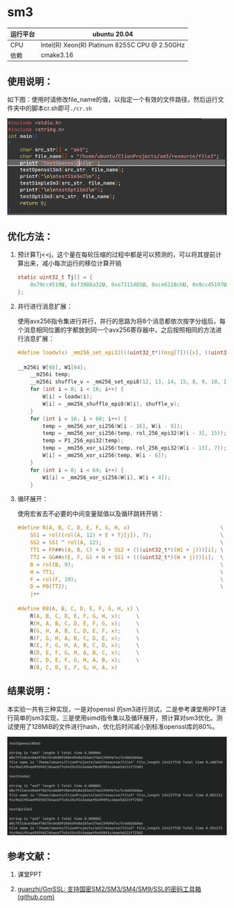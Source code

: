 # sm3

| 运行平台 | ubuntu 20.04                                  |
| -------- | --------------------------------------------- |
| CPU      | Intel(R) Xeon(R) Platinum 8255C CPU @ 2.50GHz |
| 依赖     | cmake3.16                                     |

## 使用说明：

如下图：使用时请修改file_name的值，以指定一个有效的文件路径，然后运行文件夹中的脚本cr.sh即可`./cr.sh`

<img src="README.assets/image-20220731103553292.png" alt="image-20220731103553292" style="zoom: 80%;" />

## 优化方法：

1. 预计算Tj<<j，这个量在每轮压缩的过程中都是可以预测的，可以将其提前计算出来，减小每次运行的移位计算开销

   ```c
   static uint32_t Tj[] = {
       0x79cc4519U, 0xf3988a32U, 0xe7311465U, 0xce6228cbU, 0x9cc45197U, 0x3988a32fU, 0x7311465eU, 0xe6228cbcU, 0xcc451979U, 0x988a32f3U, 0x311465e7U, 0x6228cbceU, 0xc451979cU, 0x88a32f39U, 0x11465e73U, 0x228cbce6U, 0x9d8a7a87U, 0x3b14f50fU, 0x7629ea1eU, 0xec53d43cU, 0xd8a7a879U, 0xb14f50f3U, 0x629ea1e7U, 0xc53d43ceU, 0x8a7a879dU, 0x14f50f3bU, 0x29ea1e76U, 0x53d43cecU, 0xa7a879d8U, 0x4f50f3b1U, 0x9ea1e762U, 0x3d43cec5U, 0x7a879d8aU, 0xf50f3b14U, 0xea1e7629U, 0xd43cec53U, 0xa879d8a7U, 0x50f3b14fU, 0xa1e7629eU, 0x43cec53dU, 0x879d8a7aU, 0x0f3b14f5U, 0x1e7629eaU, 0x3cec53d4U, 0x79d8a7a8U, 0xf3b14f50U, 0xe7629ea1U, 0xcec53d43U, 0x9d8a7a87U, 0x3b14f50fU, 0x7629ea1eU, 0xec53d43cU, 0xd8a7a879U, 0xb14f50f3U, 0x629ea1e7U, 0xc53d43ceU, 0x8a7a879dU, 0x14f50f3bU, 0x29ea1e76U, 0x53d43cecU, 0xa7a879d8U, 0x4f50f3b1U, 0x9ea1e762U, 0x3d43cec5U
   };
   ```

2. 并行进行消息扩展：

   使用avx256指令集进行并行，并行的思路为将8个消息都依次按字分组后，每个消息相同位置的字都放到同一个avx256寄存器中，之后按照相同的方法进行消息扩展：

   ```c
   #define loadw(x) _mm256_set_epi32(((uint32_t*)(msg[7]))[x], ((uint32_t*)(msg[6]))[x], ((uint32_t*)(msg[5]))[x], ((uint32_t*)(msg[4]))[x], ((uint32_t*)(msg[3]))[x], ((uint32_t*)(msg[2]))[x], ((uint32_t*)(msg[1]))[x], ((uint32_t*)(msg[0]))[x])
   
   __m256i W[68], W1[64];
       __m256i temp;
       __m256i shuffle_v = _mm256_set_epi8(12, 13, 14, 15, 8, 9, 10, 11, 4, 5, 6, 7, 0, 1, 2, 3, 12, 13, 14, 15, 8, 9, 10, 11, 4, 5, 6, 7, 0, 1, 2, 3);
       for (int i = 0; i < 16; i++) {
           W[i] = loadw(i);
           W[i] = _mm256_shuffle_epi8(W[i], shuffle_v);
       }
       for (int i = 16; i < 68; i++) {
           temp = _mm256_xor_si256(W[i - 16], W[i - 9]);
           temp = _mm256_xor_si256(temp, rol_256_epi32(W[i - 3], 15));
           temp = P1_256_epi32(temp);
           temp = _mm256_xor_si256(temp, rol_256_epi32(W[i - 13], 7));
           W[i] = _mm256_xor_si256(temp, W[i - 6]);
       }
       for (int i = 0; i < 64; i++) {
           W1[i] = _mm256_xor_si256(W[i], W[i + 4]);
       }
   ```

3. 循环展开：

   使用宏省去不必要的中间变量赋值以及循环跳转开销：

   ```c
   #define R(A, B, C, D, E, F, G, H, x)                             \
       SS1 = rol((rol(A, 12) + E + Tj[j]), 7);                      \
       SS2 = SS1 ^ rol(A, 12);                                      \
       TT1 = FF##x(A, B, C) + D + SS2 + (((uint32_t*)(W1 + j)))[i]; \
       TT2 = GG##x(E, F, G) + H + SS1 + (((uint32_t*)(W + j)))[i];  \
       B = rol(B, 9);                                               \
       H = TT1;                                                     \
       F = rol(F, 19);                                              \
       D = P0(TT2);                                                 \
       j++
   
   #define R8(A, B, C, D, E, F, G, H, x) \
       R(A, B, C, D, E, F, G, H, x);     \
       R(H, A, B, C, D, E, F, G, x);     \
       R(G, H, A, B, C, D, E, F, x);     \
       R(F, G, H, A, B, C, D, E, x);     \
       R(E, F, G, H, A, B, C, D, x);     \
       R(D, E, F, G, H, A, B, C, x);     \
       R(C, D, E, F, G, H, A, B, x);     \
       R(B, C, D, E, F, G, H, A, x)
   ```

   

## 结果说明：

本实验一共有三种实现，一是对openssl 的sm3进行测试，二是参考课堂用PPT进行简单的sm3实现，三是使用simd指令集以及循环展开，预计算对sm3优化。测试使用了128MiB的文件进行hash，优化后时间减小到标准openssl库的80%。

![image-20220730213945253](README.assets/image-20220730213945253.png)

## 参考文献：

1. 课堂PPT

2. [guanzhi/GmSSL: 支持国密SM2/SM3/SM4/SM9/SSL的密码工具箱 (github.com)](https://github.com/guanzhi/GmSSL)